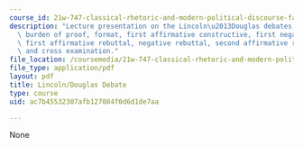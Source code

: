 ```yaml
---
course_id: 21w-747-classical-rhetoric-and-modern-political-discourse-fall-2009
description: "Lecture presentation on the Lincoln\u2013Douglas debates, formal argument,\
  \ burden of proof, format, first affirmative constructive, first negative constructive,\
  \ first affirmative rebuttal, negative rebuttal, second affirmative rebuttal, refutation,\
  \ and cross examination."
file_location: /coursemedia/21w-747-classical-rhetoric-and-modern-political-discourse-fall-2009/ac7b45532307afb127084f0d6d1de7aa_MIT21W_747_01F09_lec10.pdf
file_type: application/pdf
layout: pdf
title: Lincoln/Douglas Debate
type: course
uid: ac7b45532307afb127084f0d6d1de7aa

---
```

None